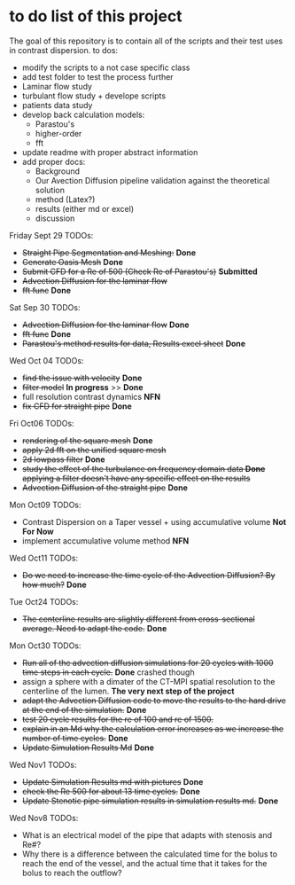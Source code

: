 # to do list of this project
The goal of this repository is to contain all of the scripts and their test uses in contrast dispersion.
to dos:
 - modify the scripts to a not case specific class
 - add test folder to test the process further
 - Laminar flow study
 - turbulant flow study + develope scripts
 - patients data study
 - develop back calculation models:
    - Parastou's
    - higher-order
    - fft
 - update readme with proper abstract information
 - add proper docs:
    - Background
    - Our Avection Diffusion pipeline validation against the theoretical solution
    - method (Latex?)
    - results (either md or excel)
    - discussion

Friday Sept 29 TODOs:
   - ~~Straight Pipe Segmentation and Meshing:~~ **Done**
   - ~~Generate Oasis Mesh~~ **Done**
   - ~~Submit CFD for a Re of 500 (Check Re of Parastou's)~~ **Submitted**
   - ~~Advection Diffusion for the laminar flow~~ 
   - ~~fft func~~ **Done**

Sat Sep 30 TODOs:
   - ~~Advection Diffusion for the laminar flow~~ **Done**
   - ~~fft func~~ **Done**
   - ~~Parastou's method results for data, Results excel sheet~~ **Done**


Wed Oct 04 TODOs:
   - ~~find the issue with velocity~~ **Done**
   - ~~filter model~~ **In progress** >> **Done**
   - full resolution contrast dynamics **NFN**
   - ~~fix CFD for straight pipe~~ **Done** 

Fri Oct06 TODOs:
   - ~~rendering of the square mesh~~ **Done**
   - ~~apply 2d fft on the unified square mesh~~
   - ~~2d lowpass filter~~ **Done**
   - ~~study the effect of the turbulance on frequency domain data **Done** applying a filter doesn't have any specific effect on the results~~
   - ~~Advection Diffusion of the straight pipe~~ **Done**

Mon Oct09 TODOs:
   - Contrast Dispersion on a Taper vessel + using accumulative volume **Not For Now**
   - implement accumulative volume method **NFN**

Wed Oct11 TODOs:
   - ~~Do we need to increase the time cycle of the Advection Diffusion? By how much?~~ **Done**

Tue Oct24 TODOs:
   - ~~The centerline results are slightly different from cross-sectional average.
   Need to adapt the code.~~ **Done**

Mon Oct30 TODOs:
   - ~~Run all of the advection diffusion simulations for 20 cycles with 1000 time steps in each cycle.~~ **Done** crashed though
   - assign a sphere with a dimater of the CT-MPI spatial resolution to the centerline of the lumen. **The very next step of the project**
   - ~~adapt the Advection Diffusion code to move the results to the hard drive at the end of the simulation.~~ **Done**
   - ~~test 20 cycle results for the re of 100 and re of 1500.~~
   - ~~explain in an Md why the calculation error increases as we increase the number of time cycles.~~ **Done**
   - ~~Update Simulation Results Md~~ **Done**

Wed Nov1 TODOs:
   - ~~Update Simulation Results md with pictures~~ **Done**
   - ~~check the Re 500 for about 13 time cycles.~~ **Done**
   - ~~Update Stenotic pipe simulation results in simulation results md.~~ **Done**

Wed Nov8 TODOs:
   - What is an electrical model of the pipe that adapts with stenosis and Re#?
   - Why there is a difference between the calculated time for the bolus to reach the end of the vessel, and the actual time that it takes for the bolus to reach the outflow?